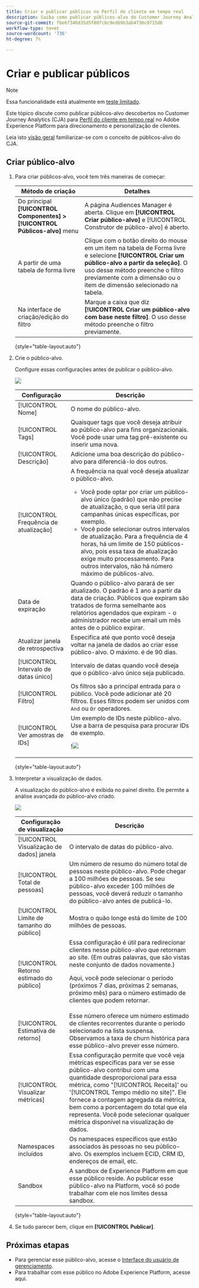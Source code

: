 ```yaml
---
title: Criar e publicar públicos no Perfil do cliente em tempo real
description: Saiba como publicar públicos-alvo do Customer Journey Analytics
source-git-commit: fbe6f346d35d5f80fcbc9ed69b3ab4730c0715d6
workflow-type: tm+mt
source-wordcount: '736'
ht-degree: 7%

---
```



# Criar e publicar públicos

>[!NOTE]
>
>Essa funcionalidade está atualmente em [teste limitado](/help/release-notes/releases.md).

Este tópico discute como publicar públicos-alvo descobertos no Customer Journey Analytics (CJA) para [Perfil do cliente em tempo real](https://experienceleague.adobe.com/docs/experience-platform/profile/home.html?lang=pt-BR) no Adobe Experience Platform para direcionamento e personalização de clientes.

Leia isto [visão geral](/help/components/audiences/audiences-overview.md) familiarizar-se com o conceito de públicos-alvo do CJA.

## Criar público-alvo

1. Para criar públicos-alvo, você tem três maneiras de começar:

   | Método de criação | Detalhes |
   | --- | --- |
   | Do principal **[!UICONTROL Componentes] > [!UICONTROL Públicos-alvo]** menu | A página Audiences Manager é aberta. Clique em **[!UICONTROL Criar público-alvo]** e [!UICONTROL Construtor de público-alvo] é aberto. |
   | A partir de uma tabela de forma livre | Clique com o botão direito do mouse em um item na tabela de Forma livre e selecione **[!UICONTROL Criar um público-alvo a partir da seleção]**. O uso desse método preenche o filtro previamente com a dimensão ou o item de dimensão selecionado na tabela. |
   | Na interface de criação/edição do filtro | Marque a caixa que diz **[!UICONTROL Criar um público-alvo com base neste filtro]**. O uso desse método preenche o filtro previamente. |

   {style=&quot;table-layout:auto&quot;}

1. Crie o público-alvo.

   Configure essas configurações antes de publicar o público-alvo.

   ![](assets/create-audience.png)

   | Configuração | Descrição |
   | --- | --- |
   | [!UICONTROL Nome] | O nome do público-alvo. |
   | [!UICONTROL Tags] | Quaisquer tags que você deseja atribuir ao público-alvo para fins organizacionais. Você pode usar uma tag pré-existente ou inserir uma nova. |
   | [!UICONTROL Descrição] | Adicione uma boa descrição do público-alvo para diferenciá-lo dos outros. |
   | [!UICONTROL Frequência de atualização] | A frequência na qual você deseja atualizar o público-alvo.<ul><li>Você pode optar por criar um público-alvo único (padrão) que não precise de atualização, o que seria útil para campanhas únicas específicas, por exemplo.</li><li>Você pode selecionar outros intervalos de atualização. Para a frequência de 4 horas, há um limite de 150 públicos-alvo, pois essa taxa de atualização exige muito processamento. Para outros intervalos, não há número máximo de públicos-alvo.</li></ul> |
   | Data de expiração | Quando o público-alvo parará de ser atualizado. O padrão é 1 ano a partir da data de criação. Públicos que expiram são tratados de forma semelhante aos relatórios agendados que expiram - o administrador recebe um email um mês antes de o público expirar. |
   | Atualizar janela de retrospectiva | Especifica até que ponto você deseja voltar na janela de dados ao criar esse público-alvo. O máximo. é de 90 dias. |
   | [!UICONTROL Intervalo de datas único] | Intervalo de datas quando você deseja que o público-alvo único seja publicado. |
   | [!UICONTROL Filtro] | Os filtros são a principal entrada para o público. Você pode adicionar até 20 filtros. Esses filtros podem ser unidos com `And` ou `Or` operadores. |
   | [!UICONTROL Ver amostras de IDs] | Um exemplo de IDs neste público-alvo. Use a barra de pesquisa para procurar IDs de exemplo.<p>!![](assets/sample-ids.png) |

   {style=&quot;table-layout:auto&quot;}

1. Interpretar a visualização de dados.

   A visualização do público-alvo é exibida no painel direito. Ele permite a análise avançada do público-alvo criado.

   ![](assets/data-preview.png)

   | Configuração de visualização | Descrição |
   | --- | --- |
   | [!UICONTROL Visualização de dados] janela | O intervalo de datas do público-alvo. |
   | [!UICONTROL Total de pessoas] | Um número de resumo do número total de pessoas neste público-alvo. Pode chegar a 100 milhões de pessoas. Se seu público-alvo exceder 100 milhões de pessoas, você deverá reduzir o tamanho do público-alvo antes de publicá-lo. |
   | [!UICONTROL Limite de tamanho do público] | Mostra o quão longe está do limite de 100 milhões de pessoas. |
   | [!UICONTROL Retorno estimado do público] | Essa configuração é útil para redirecionar clientes nesse público-alvo que retornam ao site. (Em outras palavras, que são vistas neste conjunto de dados novamente.) <p>Aqui, você pode selecionar o período (próximos 7 dias, próximas 2 semanas, próximo mês) para o número estimado de clientes que podem retornar. |
   | [!UICONTROL Estimativa de retorno] | Esse número oferece um número estimado de clientes recorrentes durante o período selecionado na lista suspensa. Observamos a taxa de churn histórica para esse público-alvo prever esse número. |
   | [!UICONTROL Visualizar métricas] | Essa configuração permite que você veja métricas específicas para ver se esse público-alvo contribui com uma quantidade desproporcional para essa métrica, como &quot;[!UICONTROL Receita]&#39; ou &#39;[!UICONTROL Tempo médio no site]&quot;. Ele fornece a contagem agregada da métrica, bem como a porcentagem do total que ela representa. Você pode selecionar qualquer métrica disponível na visualização de dados. |
   | Namespaces incluídos | Os namespaces específicos que estão associados às pessoas no seu público-alvo. Os exemplos incluem ECID, CRM ID, endereços de email, etc. |
   | Sandbox | A sandbox de Experience Platform em que esse público reside. Ao publicar esse público-alvo na Platform, você só pode trabalhar com ele nos limites dessa sandbox. |

   {style=&quot;table-layout:auto&quot;}

1. Se tudo parecer bem, clique em **[!UICONTROL Publicar]**.

## Próximas etapas

* Para gerenciar esse público-alvo, acesse o [Interface do usuário de gerenciamento](/help/components/audiences/manage.md).
* Para trabalhar com esse público no Adobe Experience Platform, acesse aqui.
